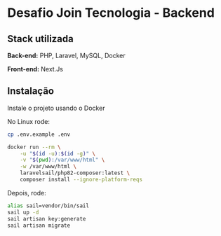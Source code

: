 # Desafio Join Tecnologia - Backend

## Stack utilizada

**Back-end:** PHP, Laravel, MySQL, Docker

**Front-end:** Next.Js

## Instalação

Instale o projeto usando o Docker

No Linux rode:

```bash
cp .env.example .env
```

```bash
docker run --rm \
    -u "$(id -u):$(id -g)" \
    -v "$(pwd):/var/www/html" \
    -w /var/www/html \
    laravelsail/php82-composer:latest \
    composer install --ignore-platform-reqs
```

Depois, rode:

```bash
alias sail=vendor/bin/sail
sail up -d
sail artisan key:generate
sail artisan migrate
```
